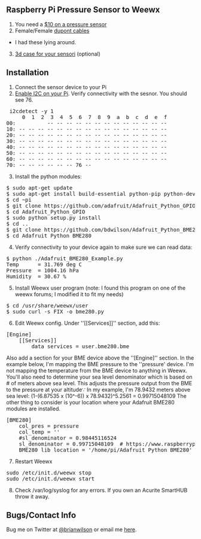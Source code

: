 Raspberry Pi Pressure Sensor to Weewx
---

1. You need a [$10 on a pressure sensor](https://www.amazon.com/gp/product/B01LETIESU)
2. Female/Female [dupont
cables](https://www.amazon.com/Yohii-EL-CP-004-Multicolored-Dupont-Breadboard/dp/B07F378FCJ)
- I had these lying around.
3. [3d case for your sensori](https://www.thingiverse.com/thing:3799556) (optional)

Installation
---
1. Connect the sensor device to your Pi![]()
2. [Enable I2C on your
Pi](https://learn.adafruit.com/adafruits-raspberry-pi-lesson-4-gpio-setup/configuring-i2c).
Verify connectivity with the sesnor. You should see 76.
<pre>
 i2cdetect -y 1
     0  1  2  3  4  5  6  7  8  9  a  b  c  d  e  f
00:          -- -- -- -- -- -- -- -- -- -- -- -- --
10: -- -- -- -- -- -- -- -- -- -- -- -- -- -- -- --
20: -- -- -- -- -- -- -- -- -- -- -- -- -- -- -- --
30: -- -- -- -- -- -- -- -- -- -- -- -- -- -- -- --
40: -- -- -- -- -- -- -- -- -- -- -- -- -- -- -- --
50: -- -- -- -- -- -- -- -- -- -- -- -- -- -- -- --
60: -- -- -- -- -- -- -- -- -- -- -- -- -- -- -- --
70: -- -- -- -- -- -- 76 --
</pre>
3. Install the python modules:
<pre>
$ sudo apt-get update
$ sudo apt-get install build-essential python-pip python-dev python-smbus git
$ cd ~pi
$ git clone https://github.com/adafruit/Adafruit_Python_GPIO.git
$ cd Adafruit_Python_GPIO
$ sudo python setup.py install
$ cd ..
$ git clone https://github.com/bdwilson/Adafruit_Python_BME280
$ cd Adafruit_Python_BME280
</pre>
4. Verify connectivity to your device again to make sure we can read data:
<pre>
$ python ./Adafruit_BME280_Example.py
Temp      = 31.769 deg C
Pressure  = 1004.16 hPa
Humidity  = 30.67 %
</pre>
5. Install Weewx user program (note: I found this program on one of the weewx forums; I modified it to fit my needs)
<pre>
$ cd /usr/share/weewx/user
$ sudo curl -s FIX -o bme280.py
</pre>
6. Edit Weewx config. Under ''[[Services]]'' section, add this:
<pre>
[Engine]
    [[Services]]
        data_services = user.bme280.bme
</pre>
Also add a section for your BME device above the ''[Engine]'' section. In the
example below, I'm mapping the BME pressure to the ''pressure' device. I'm not
mapping the temperature from the BME device to anything in Weewx. You'll also
need to determine your sea level denominator which is based on # of meters
above sea level. This adjusts the pressure output from the BME to the pressure
at your altitude∵ In my example, I'm 78.9432 meters above sea level:
(1-(6.87535 x (10^-6)) x 78.9432)^5.2561 = 0.99715048109
The other thing to consider is your location where your Adafruit BME280 modules
are installed.
<pre>
[BME280]
    col_pres = pressure
    col_temp = ''
    #sl_denominator = 0.98445116524
    sl_denominator = 0.99715048109  # https://www.raspberrypi.org/forums/viewtopic.php?t=154262
    BME280_lib_location = '/home/pi/Adafruit_Python_BME280'
</pre>
7. Restart Weewx
<pre>
sudo /etc/init.d/weewx stop
sudo /etc/init.d/weewx start
</pre>
8. Check /var/log/syslog for any errors. If you own an Acurite SmartHUB throw it away. 

Bugs/Contact Info
-----------------
Bug me on Twitter at [@brianwilson](http://twitter.com/brianwilson) or email me [here](http://cronological.com/comment.php?ref=bubba).
